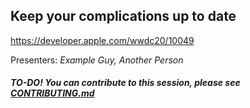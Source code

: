 ## Keep your complications up to date

https://developer.apple.com/wwdc20/10049

Presenters: _Example Guy, Another Person_

##### TO-DO! You can contribute to this session, please see [CONTRIBUTING.md](CONTRIBUTING.md)
